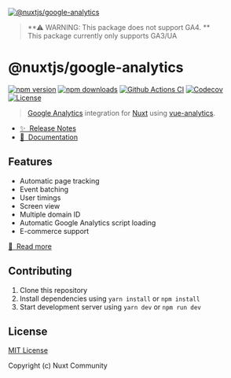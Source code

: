 [![@nuxtjs/google-analytics](https://google-analytics.nuxtjs.org/preview.png)](https://google-analytics.nuxtjs.org)


> **⚠ WARNING: This package does not support GA4. **  
> This package currently only supports GA3/UA

# @nuxtjs/google-analytics

[![npm version][npm-version-src]][npm-version-href]
[![npm downloads][npm-downloads-src]][npm-downloads-href]
[![Github Actions CI][github-actions-ci-src]][github-actions-ci-href]
[![Codecov][codecov-src]][codecov-href]
[![License][license-src]][license-href]

> [Google Analytics](https://analytics.google.com/analytics/web/) integration for [Nuxt](https://nuxtjs.org) using [vue-analytics](https://github.com/MatteoGabriele/vue-analytics).

- [✨ &nbsp;Release Notes](./CHANGELOG.md)
- [📖 &nbsp;Documentation](https://google-analytics.nuxtjs.org)

## Features

- Automatic page tracking
- Event batching
- User timings
- Screen view
- Multiple domain ID
- Automatic Google Analytics script loading
- E-commerce support

[📖 &nbsp;Read more](https://google-analytics.nuxtjs.org)

## Contributing

1. Clone this repository
2. Install dependencies using `yarn install` or `npm install`
3. Start development server using `yarn dev` or `npm run dev`

## License

[MIT License](./LICENSE)

Copyright (c) Nuxt Community

<!-- Badges -->
[npm-version-src]: https://img.shields.io/npm/v/@nuxtjs/google-analytics/latest.svg
[npm-version-href]: https://npmjs.com/package/@nuxtjs/google-analytics

[npm-downloads-src]: https://img.shields.io/npm/dm/@nuxtjs/google-analytics.svg
[npm-downloads-href]: https://npmjs.com/package/@nuxtjs/google-analytics

[github-actions-ci-src]: https://github.com/nuxt-community/analytics-module/workflows/ci/badge.svg
[github-actions-ci-href]: https://github.com/nuxt-community/analytics-module/actions?query=workflow%3Aci

[codecov-src]: https://img.shields.io/codecov/c/github/nuxt-community/analytics-module.svg
[codecov-href]: https://codecov.io/gh/nuxt-community/analytics-module

[license-src]: https://img.shields.io/npm/l/@nuxtjs/google-analytics.svg
[license-href]: https://npmjs.com/package/@nuxtjs/google-analytics

